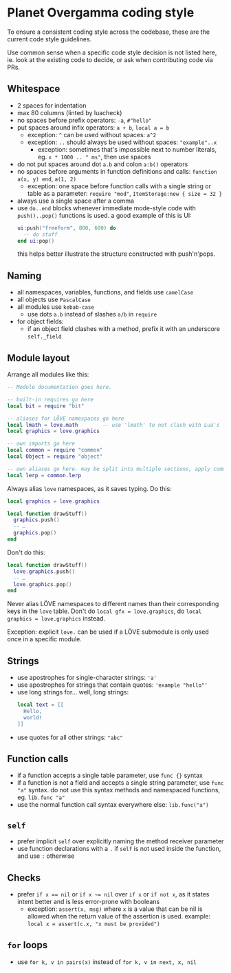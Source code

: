 # Planet Overgamma coding style

To ensure a consistent coding style across the codebase, these are the current
code style guidelines.

Use common sense when a specific code style decision is not listed here,
ie. look at the existing code to decide, or ask when contributing code via PRs.

## Whitespace

- 2 spaces for indentation
- max 80 columns (linted by luacheck)
- no spaces before prefix operators: `-a`, `#"hello"`
- put spaces around infix operators: `a + b`, `local a = b`
  - exception: `^` can be used without spaces: `a^2`
  - exception: `..` should always be used without spaces: `"example"..x`
    - exception: sometimes that's impossible next to number literals, eg.
      `x * 1000 .. " ms"`, then use spaces
- do not put spaces around dot `a.b` and colon `a:b()` operators
- no spaces before arguments in function definitions and calls:
  `function a(x, y) end`, `a(1, 2)`
  - exception: one space before function calls with a single string or table
    as a parameter: `require "mod"`, `ItemStorage:new { size = 32 }`
- always use a single space after a comma
- use `do..end` blocks whenever immediate mode-style code with `push()..pop()`
  functions is used. a good example of this is UI:
  ```lua
  ui:push("freeform", 800, 600) do
    -- do stuff
  end ui:pop()
  ```
  this helps better illustrate the structure constructed with push'n'pops.

## Naming

- all namespaces, variables, functions, and fields use `camelCase`
- all objects use `PascalCase`
- all modules use `kebab-case`
  - use dots `a.b` instead of slashes `a/b` in `require`
- for object fields:
  - if an object field clashes with a method, prefix it with an underscore
    `self._field`

## Module layout

Arrange all modules like this:

```lua
-- Module documentation goes here.

-- built-in requires go here
local bit = require "bit"

-- aliases for LÖVE namespaces go here
local lmath = love.math        -- use 'lmath' to not clash with Lua's 'math'
local graphics = love.graphics

-- own imports go here
local common = require "common"
local Object = require "object"

-- own aliases go here. may be split into multiple sections, apply common sense
local lerp = common.lerp
```

Always alias `love` namespaces, as it saves typing. Do this:

```lua
local graphics = love.graphics

local function drawStuff()
  graphics.push()
  -- …
  graphics.pop()
end
```

Don't do this:

```lua
local function drawStuff()
  love.graphics.push()
  -- …
  love.graphics.pop()
end
```

Never alias LÖVE namespaces to different names than their corresponding keys in
the `love` table. Don't do `local gfx = love.graphics`,
do `local graphics = love.graphics` instead.

Exception: explicit `love.` can be used if a LÖVE submodule is only used once
in a specific module.

## Strings

- use apostrophes for single-character strings: `'a'`
- use apostrophes for strings that contain quotes: `'example "hello"'`
- use long strings for… well, long strings:
    ```lua
    local text = [[
      Hello,
      world!
    ]]
  ```
- use quotes for all other strings: `"abc"`

## Function calls

- if a function accepts a single table parameter, use `func {}` syntax
- if a function is not a field and accepts a single string parameter, use
  `func "a"` syntax. do not use this syntax methods and namespaced functions,
  eg. `lib.func "a"`
- use the normal function call syntax everywhere else: `lib.func("a")`

## `self`

- prefer implicit `self` over explicitly naming the method receiver parameter
- use function declarations with a `.` if `self` is not used inside the
  function, and use `:` otherwise

## Checks

- prefer `if x == nil` or `if x ~= nil` over `if x` or `if not x`, as it states
  intent better and is less error-prone with booleans
  - exception: `assert(x, msg)` where `x` is a value that can be nil is allowed
    when the return value of the assertion is used. example:
    `local x = assert(c.x, "x must be provided")`

## `for` loops

- use `for k, v in pairs(x)` instead of `for k, v in next, x, nil`
